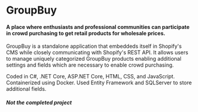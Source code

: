 # GroupBuy
#### A place where enthusiasts and professional communities can participate in crowd purchasing to get retail products for wholesale prices.

GroupBuy is a standalone application that embeddeds itself in Shopify's CMS while closely communicating with Shopify's REST API. It allows users to manage uniquely categorized GroupBuy 
products enabling additional settings and fields which are necessary to enable crowd purchasing. 

Coded in C#, .NET Core, ASP.NET Core, HTML, CSS, and JavaScript. Containerized using Docker. Used Entity Framework and SQLServer to store additional fields.

###### ***Not the completed project***
